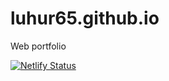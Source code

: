 # luhur65.github.io
Web portfolio


[![Netlify Status](https://api.netlify.com/api/v1/badges/c15f6559-823d-462e-bbcd-9b9aa7589028/deploy-status)](https://app.netlify.com/sites/dharma-situmorang/deploys)
